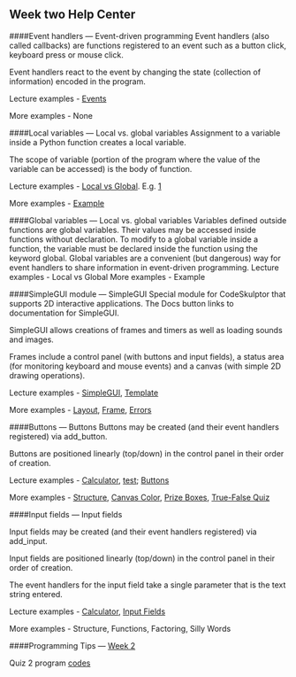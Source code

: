 ## Week two Help Center

####Event handlers — Event-driven programming
Event handlers (also called callbacks) are functions registered to an event such as a button click, keyboard press or mouse click.

Event handlers react to the event by changing the state (collection of information) encoded in the program.

Lecture examples - [Events](http://www.codeskulptor.org/#examples-events.py)

More examples - None

####Local variables — Local vs. global variables
Assignment to a variable inside a Python function creates a local variable.

The scope of variable (portion of the program where the value of the variable can be accessed) is the body of function.

Lecture examples - [Local vs Global](http://www.codeskulptor.org/#examples-local_vs_global.py). E.g. [1](http://www.codeskulptor.org/#user39_E1cHkEy3dV_0.py)

More examples - [Example](http://www.codeskulptor.org/#examples-more-2a_local_vs_global-example.py)

####Global variables — Local vs. global variables
Variables defined outside functions are global variables. Their values may be accessed inside functions without declaration.
To modify to a global variable inside a function, the variable must be declared inside the function using the keyword global.
Global variables are a convenient (but dangerous) way for event handlers to share information in event-driven programming.
Lecture examples - Local vs Global
More examples - Example

####SimpleGUI module — SimpleGUI
Special module for CodeSkulptor that supports 2D interactive applications. The Docs button links to documentation for SimpleGUI.

SimpleGUI allows creations of frames and timers as well as loading sounds and images.

Frames include a control panel (with buttons and input fields), a status area (for monitoring keyboard and mouse events) and a canvas (with simple 2D drawing operations).

Lecture examples - [SimpleGUI](http://www.codeskulptor.org/#examples-simplegui-0.py), [Template](http://www.codeskulptor.org/#examples-simplegui-1.py)

More examples - [Layout](http://www.codeskulptor.org/#examples-more-2a_simplegui-layout.py), [Frame](http://www.codeskulptor.org/#examples-more-2a_simplegui-frame.py), [Errors](http://www.codeskulptor.org/#examples-more-2a_simplegui-errors.py)

####Buttons — Buttons
Buttons may be created (and their event handlers registered) via add_button.

Buttons are positioned linearly (top/down) in the control panel in their order of creation.

Lecture examples - [Calculator](http://www.codeskulptor.org/#examples-calculator-0.py), [test](http://www.codeskulptor.org/#user39_2ywL7AcDpg_0.py); [Buttons](http://www.codeskulptor.org/#examples-buttons.py)

More examples - [Structure](http://www.codeskulptor.org/#examples-more-2b_buttons-structure.py), [Canvas Color](http://www.codeskulptor.org/#examples-more-2b_buttons-canvas_color.py), [Prize Boxes](http://www.codeskulptor.org/#examples-more-2b_buttons-prize_boxes.py), [True-False Quiz](http://www.codeskulptor.org/#examples-more-2b_buttons-true_false_quiz.py)

####Input fields — Input fields

Input fields may be created (and their event handlers registered) via add_input.

Input fields are positioned linearly (top/down) in the control panel in their order of creation.

The event handlers for the input field take a single parameter that is the text string entered.

Lecture examples - [Calculator](http://www.codeskulptor.org/#examples-calculator-1.py), [Input Fields](http://www.codeskulptor.org/#examples-input_fields.py)

More examples - Structure, Functions, Factoring, Silly Words

####Programming Tips — [Week 2](http://www.codeskulptor.org/#examples-tips2.py)

Quiz 2 program [codes](http://www.codeskulptor.org/#user39_dDszWfhIhJ_1.py)
